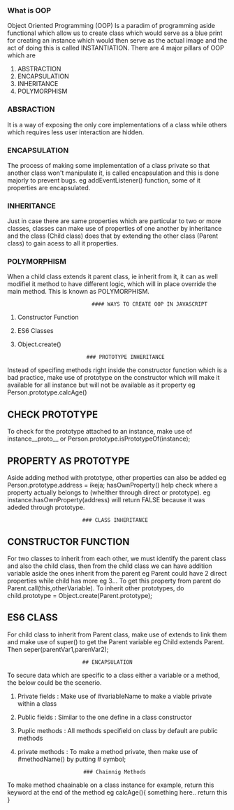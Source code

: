 ### What is OOP ###

Object Oriented Programming (OOP) Is a paradim of programming aside functional which allow us to create class
which would serve as a blue print for creating an instance which would then serve as the actual image and the act of doing this is called INSTANTIATION. There are 4 major pillars of OOP which are

1. ABSTRACTION
2. ENCAPSULATION
3. INHERITANCE
4. POLYMORPHISM

### ABSRACTION ##
It is a way of exposing the only core implementations of a class while others which requires less user interaction are hidden.

### ENCAPSULATION ##
The process of making some implementation of a class private so that another class won't manipulate it, is called encapsulation and this is done majorly to prevent bugs. eg addEventListener() function, some of it properties are encapsulated.

### INHERITANCE ##
Just in case there are same properties which are particular to two or more classes, classes can make use of properties of one another by inheritance and the class (Child class) does that by extending the other class (Parent class) to gain acess to all it properties.

### POLYMORPHISM ##
When a child class extends it parent class, ie inherit from it, it can as well modifiel it method to have different logic, which will in place override the main method. This is known as POLYMORPHISM.


                               #### WAYS TO CREATE OOP IN JAVASCRIPT

1. Constructor Function
2. ES6 Classes
3. Object.create()

                             ### PROTOTYPE INHERITANCE
Instead of specifing methods right inside the constructor function which is a bad practice, make use of prototype on the constructor which will make it available for all instance but will not be available as it property eg Person.prototype.calcAge()

## CHECK PROTOTYPE
To check for the prototype attached to an instance, make use of instance__proto__ or
Person.prototype.isPrototypeOf(instance);

## PROPERTY AS PROTOTYPE
Aside adding method with prototype, other properties can also be added eg Person.prototype.address = ikeja;
hasOwnProperty() help check where a property actually belongs to (whelther through direct or prototype). eg instance.hasOwnProperty(address) will return FALSE because it was adeded through prototype.

                            ### CLASS INHERITANCE
## CONSTRUCTOR FUNCTION
For two classes to inherit from each other, we must identify the parent class and also the child class, then from the child class we can have addition variable aside the ones inherit from the parent eg Parent could have 2 direct properties while child has more eg 3... To get this property from parent do Parent.call(this,otherVariable). To inherit other prototypes, do child.prototype = Object.create(Parent.prototype);

## ES6 CLASS
For child class to inherit from Parent class, make use of extends to link them and make use of super() to get the Parent variable eg Child extends Parent. Then seper(parentVar1,parenVar2);

                            ## ENCAPSULATION
To secure data which are specific to a class either a variable or a method, the below could be the scenerio.
1. Private fields : Make use of #variableName to make a viable private within a class
2. Public fields : Similar to the one define in a class constructor
3. Puplic methods : All methods specifield on class by default are public methods
4. private methods : To make a method private, then make use of #methodName() by putting # symbol;

                            ### Chainnig Methods
To make method chaainable on a class instance for example, return this keyword at the end of the method
eg calcAge(){
    something here..
    return this
}
